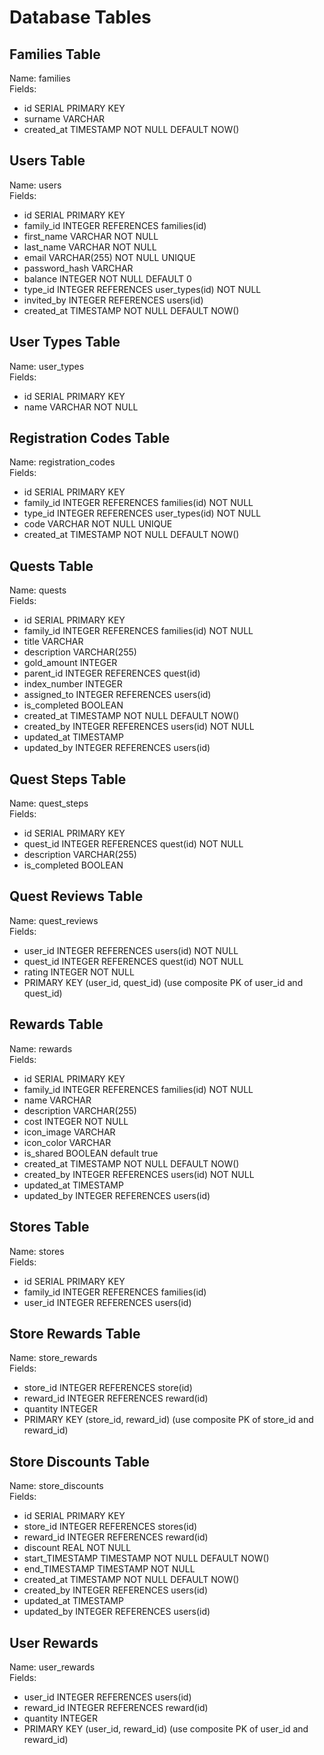 # Database Tables

## Families Table

Name: families <br />
Fields:

- id SERIAL PRIMARY KEY
- surname VARCHAR
- created_at TIMESTAMP NOT NULL DEFAULT NOW()

## Users Table

Name: users <br />
Fields:

- id SERIAL PRIMARY KEY
- family_id INTEGER REFERENCES families(id)
- first_name VARCHAR NOT NULL
- last_name VARCHAR NOT NULL
- email VARCHAR(255) NOT NULL UNIQUE
- password_hash VARCHAR
- balance INTEGER NOT NULL DEFAULT 0
- type_id INTEGER REFERENCES user_types(id) NOT NULL
- invited_by INTEGER REFERENCES users(id)
- created_at TIMESTAMP NOT NULL DEFAULT NOW()

## User Types Table

Name: user_types <br />
Fields:

- id SERIAL PRIMARY KEY
- name VARCHAR NOT NULL

## Registration Codes Table

Name: registration_codes <br />
Fields:

- id SERIAL PRIMARY KEY
- family_id INTEGER REFERENCES families(id) NOT NULL
- type_id INTEGER REFERENCES user_types(id) NOT NULL
- code VARCHAR NOT NULL UNIQUE
- created_at TIMESTAMP NOT NULL DEFAULT NOW()

## Quests Table

Name: quests <br />
Fields:

- id SERIAL PRIMARY KEY
- family_id INTEGER REFERENCES families(id) NOT NULL
- title VARCHAR
- description VARCHAR(255)
- gold_amount INTEGER
- parent_id INTEGER REFERENCES quest(id)
- index_number INTEGER
- assigned_to INTEGER REFERENCES users(id)
- is_completed BOOLEAN
- created_at TIMESTAMP NOT NULL DEFAULT NOW()
- created_by INTEGER REFERENCES users(id) NOT NULL
- updated_at TIMESTAMP
- updated_by INTEGER REFERENCES users(id)

## Quest Steps Table

Name: quest_steps <br />
Fields:

- id SERIAL PRIMARY KEY
- quest_id INTEGER REFERENCES quest(id) NOT NULL
- description VARCHAR(255)
- is_completed BOOLEAN

## Quest Reviews Table

Name: quest_reviews <br />
Fields:

- user_id INTEGER REFERENCES users(id) NOT NULL
- quest_id INTEGER REFERENCES quest(id) NOT NULL
- rating INTEGER NOT NULL
- PRIMARY KEY (user_id, quest_id)
  (use composite PK of user_id and quest_id)

## Rewards Table

Name: rewards <br />
Fields:

- id SERIAL PRIMARY KEY
- family_id INTEGER REFERENCES families(id) NOT NULL
- name VARCHAR
- description VARCHAR(255)
- cost INTEGER NOT NULL
- icon_image VARCHAR
- icon_color VARCHAR
- is_shared BOOLEAN default true
- created_at TIMESTAMP NOT NULL DEFAULT NOW()
- created_by INTEGER REFERENCES users(id) NOT NULL
- updated_at TIMESTAMP
- updated_by INTEGER REFERENCES users(id)

## Stores Table

Name: stores <br />
Fields:

- id SERIAL PRIMARY KEY
- family_id INTEGER REFERENCES families(id)
- user_id INTEGER REFERENCES users(id)

## Store Rewards Table

Name: store_rewards <br />
Fields:

- store_id INTEGER REFERENCES store(id)
- reward_id INTEGER REFERENCES reward(id)
- quantity INTEGER
- PRIMARY KEY (store_id, reward_id)
  (use composite PK of store_id and reward_id)

## Store Discounts Table

Name: store_discounts <br />
Fields:

- id SERIAL PRIMARY KEY
- store_id INTEGER REFERENCES stores(id)
- reward_id INTEGER REFERENCES reward(id)
- discount REAL NOT NULL
- start_TIMESTAMP TIMESTAMP NOT NULL DEFAULT NOW()
- end_TIMESTAMP TIMESTAMP NOT NULL
- created_at TIMESTAMP NOT NULL DEFAULT NOW()
- created_by INTEGER REFERENCES users(id)
- updated_at TIMESTAMP
- updated_by INTEGER REFERENCES users(id)

## User Rewards

Name: user_rewards <br />
Fields:

- user_id INTEGER REFERENCES users(id)
- reward_id INTEGER REFERENCES reward(id)
- quantity INTEGER
- PRIMARY KEY (user_id, reward_id)
  (use composite PK of user_id and reward_id)
